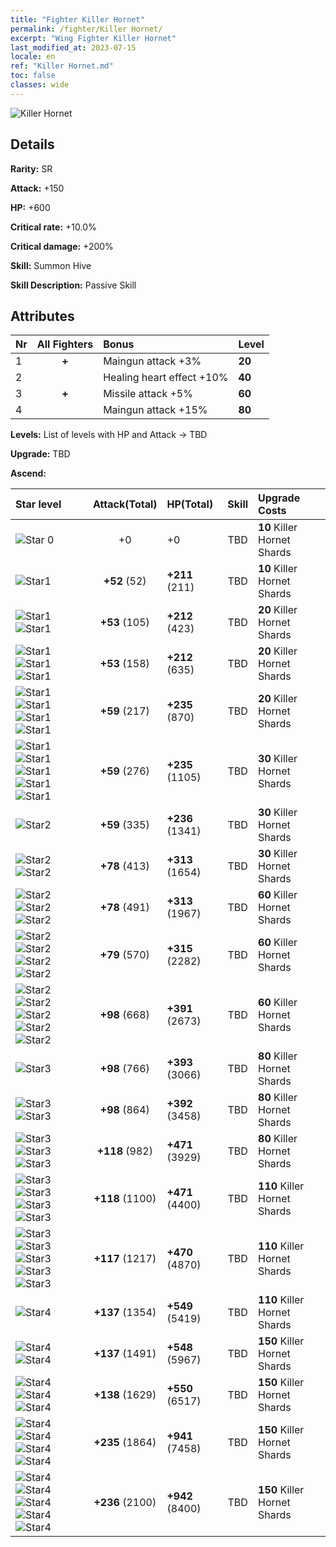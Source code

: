```yaml
---
title: "Fighter Killer Hornet"
permalink: /fighter/Killer Hornet/
excerpt: "Wing Fighter Killer Hornet"
last_modified_at: 2023-07-15
locale: en
ref: "Killer Hornet.md"
toc: false
classes: wide
---
```



 ![Killer Hornet](/images/ship/fj_img3.png)

## Details

 **Rarity:** SR 

 **Attack:** +150

 **HP:** +600

 **Critical rate:** +10.0%

 **Critical damage:** +200%

 **Skill:** Summon Hive

 **Skill Description:**  Passive Skill

## Attributes

  |  Nr | All Fighters | Bonus | Level |
  |:----|:-------------:|:--------------------|:--------|
  | 1  | **+**  | Maingun attack +3%  | **20** |
  | 2  |   | Healing heart effect +10%  | **40** |
  | 3  | **+**  | Missile attack +5%  | **60** |
  | 4  |   | Maingun attack +15%  | **80** |


 **Levels:**  List of levels with HP and Attack -> TBD

 **Upgrade:**  TBD

 **Ascend:**  

  |  Star level | Attack(Total) | HP(Total) |  Skill | Upgrade Costs |
  |:------|:----:|:------|:-------:|:-------------------|
  | ![Star 0](/images/s0.png)  | +0  | +0  | TBD  | **10** Killer Hornet Shards |
  | ![Star1](/images/s1.png)  | **+52** (52)  | **+211** (211)  | TBD  | **10** Killer Hornet Shards |
  | ![Star1](/images/s1.png)![Star1](/images/s1.png)  | **+53** (105)  | **+212** (423)  | TBD  | **20** Killer Hornet Shards |
  | ![Star1](/images/s1.png)![Star1](/images/s1.png)![Star1](/images/s1.png)  | **+53** (158)  | **+212** (635)  | TBD  | **20** Killer Hornet Shards |
  | ![Star1](/images/s1.png)![Star1](/images/s1.png)![Star1](/images/s1.png)![Star1](/images/s1.png)  | **+59** (217)  | **+235** (870)  | TBD  | **20** Killer Hornet Shards |
  | ![Star1](/images/s1.png)![Star1](/images/s1.png)![Star1](/images/s1.png)![Star1](/images/s1.png)![Star1](/images/s1.png)  | **+59** (276)  | **+235** (1105)  | TBD  | **30** Killer Hornet Shards |
  | ![Star2](/images/s2.png)  | **+59** (335)  | **+236** (1341)  | TBD  | **30** Killer Hornet Shards |
  | ![Star2](/images/s2.png)![Star2](/images/s2.png)  | **+78** (413)  | **+313** (1654)  | TBD  | **30** Killer Hornet Shards |
  | ![Star2](/images/s2.png)![Star2](/images/s2.png)![Star2](/images/s2.png)  | **+78** (491)  | **+313** (1967)  | TBD  | **60** Killer Hornet Shards |
  | ![Star2](/images/s2.png)![Star2](/images/s2.png)![Star2](/images/s2.png)![Star2](/images/s2.png)  | **+79** (570)  | **+315** (2282)  | TBD  | **60** Killer Hornet Shards |
  | ![Star2](/images/s2.png)![Star2](/images/s2.png)![Star2](/images/s2.png)![Star2](/images/s2.png)![Star2](/images/s2.png)  | **+98** (668)  | **+391** (2673)  | TBD  | **60** Killer Hornet Shards |
  | ![Star3](/images/s3.png)  | **+98** (766)  | **+393** (3066)  | TBD  | **80** Killer Hornet Shards |
  | ![Star3](/images/s3.png)![Star3](/images/s3.png)  | **+98** (864)  | **+392** (3458)  | TBD  | **80** Killer Hornet Shards |
  | ![Star3](/images/s3.png)![Star3](/images/s3.png)![Star3](/images/s3.png)  | **+118** (982)  | **+471** (3929)  | TBD  | **80** Killer Hornet Shards |
  | ![Star3](/images/s3.png)![Star3](/images/s3.png)![Star3](/images/s3.png)![Star3](/images/s3.png)  | **+118** (1100)  | **+471** (4400)  | TBD  | **110** Killer Hornet Shards |
  | ![Star3](/images/s3.png)![Star3](/images/s3.png)![Star3](/images/s3.png)![Star3](/images/s3.png)![Star3](/images/s3.png)  | **+117** (1217)  | **+470** (4870)  | TBD  | **110** Killer Hornet Shards |
  | ![Star4](/images/s4.png)  | **+137** (1354)  | **+549** (5419)  | TBD  | **110** Killer Hornet Shards |
  | ![Star4](/images/s4.png)![Star4](/images/s4.png)  | **+137** (1491)  | **+548** (5967)  | TBD  | **150** Killer Hornet Shards |
  | ![Star4](/images/s4.png)![Star4](/images/s4.png)![Star4](/images/s4.png)  | **+138** (1629)  | **+550** (6517)  | TBD  | **150** Killer Hornet Shards |
  | ![Star4](/images/s4.png)![Star4](/images/s4.png)![Star4](/images/s4.png)![Star4](/images/s4.png)  | **+235** (1864)  | **+941** (7458)  | TBD  | **150** Killer Hornet Shards |
  | ![Star4](/images/s4.png)![Star4](/images/s4.png)![Star4](/images/s4.png)![Star4](/images/s4.png)![Star4](/images/s4.png)  | **+236** (2100)  | **+942** (8400)  | TBD  | **150** Killer Hornet Shards |

